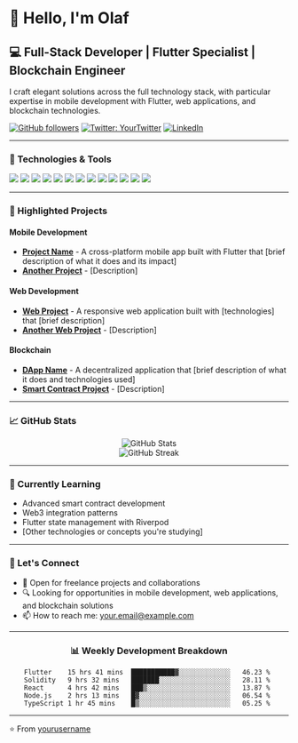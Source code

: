 # 👋 Hello, I'm Olaf

## 💻 Full-Stack Developer | Flutter Specialist | Blockchain Engineer

I craft elegant solutions across the full technology stack, with particular expertise in mobile development with Flutter, web applications, and blockchain technologies.

[![GitHub followers](https://img.shields.io/github/followers/yourusername?label=Follow&style=social)](https://github.com/yourusername)
[![Twitter: YourTwitter](https://img.shields.io/twitter/follow/yourtwitterhandle?style=social)](https://twitter.com/yourtwitterhandle)
[![LinkedIn](https://img.shields.io/badge/LinkedIn-Connect-blue)](https://www.linkedin.com/in/yourlinkedin/)

---

### 🔧 Technologies & Tools

![](https://img.shields.io/badge/Mobile-Flutter-informational?style=flat&logo=flutter&logoColor=white&color=02569B)
![](https://img.shields.io/badge/Web-React-informational?style=flat&logo=react&logoColor=white&color=61DAFB)
![](https://img.shields.io/badge/Web-Vue-informational?style=flat&logo=vue.js&logoColor=white&color=4FC08D)
![](https://img.shields.io/badge/Web-Angular-informational?style=flat&logo=angular&logoColor=white&color=DD0031)
![](https://img.shields.io/badge/Backend-Node.js-informational?style=flat&logo=node.js&logoColor=white&color=339933)
![](https://img.shields.io/badge/Language-Dart-informational?style=flat&logo=dart&logoColor=white&color=0175C2)
![](https://img.shields.io/badge/Language-JavaScript-informational?style=flat&logo=javascript&logoColor=white&color=F7DF1E)
![](https://img.shields.io/badge/Language-TypeScript-informational?style=flat&logo=typescript&logoColor=white&color=3178C6)
![](https://img.shields.io/badge/Blockchain-Ethereum-informational?style=flat&logo=ethereum&logoColor=white&color=3C3C3D)
![](https://img.shields.io/badge/Blockchain-Solidity-informational?style=flat&logo=solidity&logoColor=white&color=363636)
![](https://img.shields.io/badge/Database-Firebase-informational?style=flat&logo=firebase&logoColor=white&color=FFCA28)
![](https://img.shields.io/badge/Database-MongoDB-informational?style=flat&logo=mongodb&logoColor=white&color=47A248)
![](https://img.shields.io/badge/Database-PostgreSQL-informational?style=flat&logo=postgresql&logoColor=white&color=336791)

---

### 🚀 Highlighted Projects

#### Mobile Development
- **[Project Name](https://github.com/yourusername/projectname)** - A cross-platform mobile app built with Flutter that [brief description of what it does and its impact]
- **[Another Project](https://github.com/yourusername/anotherproject)** - [Description]

#### Web Development
- **[Web Project](https://github.com/yourusername/webproject)** - A responsive web application built with [technologies] that [brief description]
- **[Another Web Project](https://github.com/yourusername/anotherwebproject)** - [Description]

#### Blockchain
- **[DApp Name](https://github.com/yourusername/dappname)** - A decentralized application that [brief description of what it does and technologies used]
- **[Smart Contract Project](https://github.com/yourusername/smartcontractproject)** - [Description]

---

### 📈 GitHub Stats

<div align="center">
  <img src="https://github-readme-stats.vercel.app/api?username=yourusername&show_icons=true&count_private=true&theme=radical" alt="GitHub Stats" />
</div>

<div align="center">
  <img src="https://github-readme-streak-stats.herokuapp.com/?user=yourusername&theme=radical" alt="GitHub Streak" />
</div>

---

### 🌱 Currently Learning
- Advanced smart contract development
- Web3 integration patterns
- Flutter state management with Riverpod
- [Other technologies or concepts you're studying]

---

### 💬 Let's Connect
- 💼 Open for freelance projects and collaborations
- 🔍 Looking for opportunities in mobile development, web applications, and blockchain solutions
- 📫 How to reach me: [your.email@example.com](mailto:your.email@example.com)

---

<div align="center">

### 📊 Weekly Development Breakdown

<!--START_SECTION:waka-->
```text
Flutter    15 hrs 41 mins  ███████████▓░░░░░░░░░░░░░   46.23 % 
Solidity   9 hrs 32 mins   ███████░░░░░░░░░░░░░░░░░░   28.11 % 
React      4 hrs 42 mins   ███▒░░░░░░░░░░░░░░░░░░░░░   13.87 % 
Node.js    2 hrs 13 mins   █▓░░░░░░░░░░░░░░░░░░░░░░░   06.54 % 
TypeScript 1 hr 45 mins    █▒░░░░░░░░░░░░░░░░░░░░░░░   05.25 % 
```
<!--END_SECTION:waka-->

</div>

---

⭐️ From [yourusername](https://github.com/yourusername)
